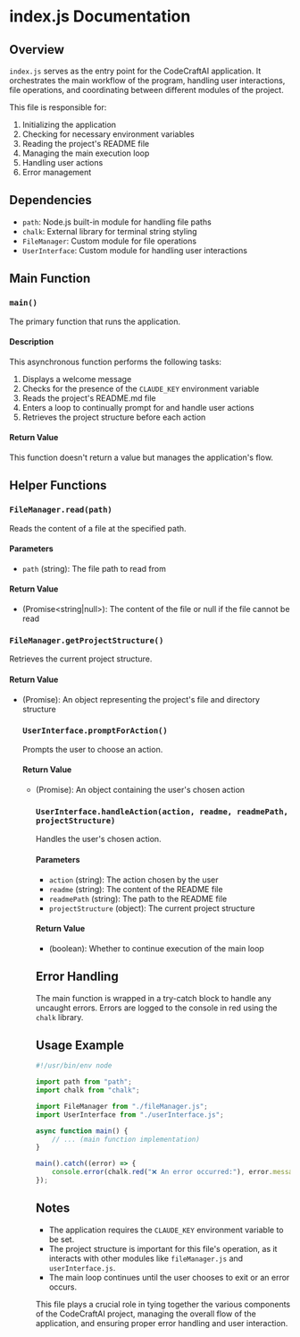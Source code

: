 # index.js Documentation

## Overview

`index.js` serves as the entry point for the CodeCraftAI application. It orchestrates the main workflow of the program, handling user interactions, file operations, and coordinating between different modules of the project.

This file is responsible for:
1. Initializing the application
2. Checking for necessary environment variables
3. Reading the project's README file
4. Managing the main execution loop
5. Handling user actions
6. Error management

## Dependencies

- `path`: Node.js built-in module for handling file paths
- `chalk`: External library for terminal string styling
- `FileManager`: Custom module for file operations
- `UserInterface`: Custom module for handling user interactions

## Main Function

### `main()`

The primary function that runs the application.

#### Description

This asynchronous function performs the following tasks:
1. Displays a welcome message
2. Checks for the presence of the `CLAUDE_KEY` environment variable
3. Reads the project's README.md file
4. Enters a loop to continually prompt for and handle user actions
5. Retrieves the project structure before each action

#### Return Value

This function doesn't return a value but manages the application's flow.

## Helper Functions

### `FileManager.read(path)`

Reads the content of a file at the specified path.

#### Parameters

- `path` (string): The file path to read from

#### Return Value

- (Promise<string|null>): The content of the file or null if the file cannot be read

### `FileManager.getProjectStructure()`

Retrieves the current project structure.

#### Return Value

- (Promise<object>): An object representing the project's file and directory structure

### `UserInterface.promptForAction()`

Prompts the user to choose an action.

#### Return Value

- (Promise<object>): An object containing the user's chosen action

### `UserInterface.handleAction(action, readme, readmePath, projectStructure)`

Handles the user's chosen action.

#### Parameters

- `action` (string): The action chosen by the user
- `readme` (string): The content of the README file
- `readmePath` (string): The path to the README file
- `projectStructure` (object): The current project structure

#### Return Value

- (boolean): Whether to continue execution of the main loop

## Error Handling

The main function is wrapped in a try-catch block to handle any uncaught errors. Errors are logged to the console in red using the `chalk` library.

## Usage Example

```javascript
#!/usr/bin/env node

import path from "path";
import chalk from "chalk";

import FileManager from "./fileManager.js";
import UserInterface from "./userInterface.js";

async function main() {
    // ... (main function implementation)
}

main().catch((error) => {
    console.error(chalk.red("❌ An error occurred:"), error.message);
});
```

## Notes

- The application requires the `CLAUDE_KEY` environment variable to be set.
- The project structure is important for this file's operation, as it interacts with other modules like `fileManager.js` and `userInterface.js`.
- The main loop continues until the user chooses to exit or an error occurs.

This file plays a crucial role in tying together the various components of the CodeCraftAI project, managing the overall flow of the application, and ensuring proper error handling and user interaction.